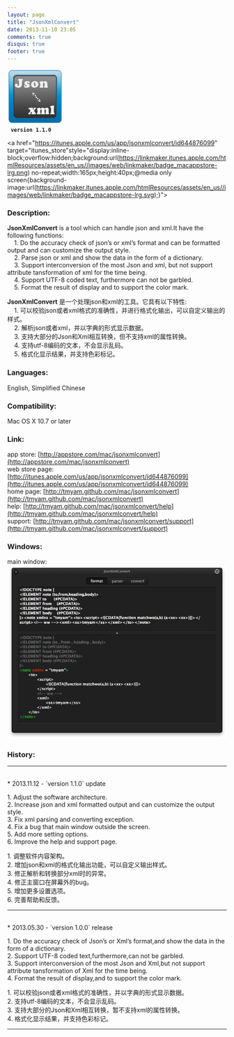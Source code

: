 ```yaml
---
layout: page
title: "JsonXmlConvert"
date: 2013-11-10 23:05
comments: true
disqus: true
footer: true
---
```

![icon](/mac/jsonxmlconvert/icon.png)   
&nbsp;&nbsp;**`version 1.1.0`**

<a href="https://itunes.apple.com/us/app/jsonxmlconvert/id644876099" target="itunes_store"style="display:inline-block;overflow:hidden;background:url(https://linkmaker.itunes.apple.com/htmlResources/assets/en_us//images/web/linkmaker/badge_macappstore-lrg.png) no-repeat;width:165px;height:40px;@media only screen{background-image:url(https://linkmaker.itunes.apple.com/htmlResources/assets/en_us//images/web/linkmaker/badge_macappstore-lrg.svg);}"></a>

### Description:   

**JsonXmlConvert** is a tool which can handle json and xml.It have the following functions:   
&nbsp;&nbsp;&nbsp;&nbsp;1. Do the accuracy check of json’s or xml’s format and can be formatted output and can customize the output style.    
&nbsp;&nbsp;&nbsp;&nbsp;2. Parse json or xml and show the data in the form of a dictionary.    
&nbsp;&nbsp;&nbsp;&nbsp;3. Support interconversion of the most Json and xml, but not support attribute tansformation of xml for the time being.    
&nbsp;&nbsp;&nbsp;&nbsp;4. Support UTF-8 coded text, furthermore can not be garbled.    
&nbsp;&nbsp;&nbsp;&nbsp;5. Format the result of display and to support the color mark.   

**JsonXmlConvert** 是一个处理json和xml的工具。它具有以下特性:    
&nbsp;&nbsp;&nbsp;&nbsp;1. 可以校验json或者xml格式的准确性，并进行格式化输出，可以自定义输出的样式。    
&nbsp;&nbsp;&nbsp;&nbsp;2. 解析json或者xml，并以字典的形式显示数据。    
&nbsp;&nbsp;&nbsp;&nbsp;3. 支持大部分的Json和Xml相互转换，但不支持xml的属性转换。    
&nbsp;&nbsp;&nbsp;&nbsp;4. 支持utf-8编码的文本，不会显示乱码。    
&nbsp;&nbsp;&nbsp;&nbsp;5. 格式化显示结果，并支持色彩标记。

### Languages: 

English, Simplified Chinese

### Compatibility: 

Mac OS X 10.7 or later

### Link:

app store: [http://appstore.com/mac/jsonxmlconvert](http://appstore.com/mac/jsonxmlconvert)   
web store page: [http://itunes.apple.com/us/app/jsonxmlconvert/id644876099](http://itunes.apple.com/us/app/jsonxmlconvert/id644876099)   
home page: [http://tmyam.github.com/mac/jsonxmlconvert](http://tmyam.github.com/mac/jsonxmlconvert)  
help: [http://tmyam.github.com/mac/jsonxmlconvert/help](http://tmyam.github.com/mac/jsonxmlconvert/help)   
support: [http://tmyam.github.com/mac/jsonxmlconvert/support](http://tmyam.github.com/mac/jsonxmlconvert/support)

### Windows:

main window:
![icon](/mac/jsonxmlconvert/main.png) 

### History:
***
<br/>
* 2013.11.12  - `version 1.1.0` update  

1.&nbsp;Adjust the software architecture.   
2.&nbsp;Increase json and xml formatted output and can customize the output style.   
3.&nbsp;Fix xml parsing and converting exception.   
4.&nbsp;Fix a bug that main window outside the screen.   
5.&nbsp;Add more setting options.   
6.&nbsp;Improve the help and support page.   

1.&nbsp;调整软件内容架构。   
2.&nbsp;增加json和xml的格式化输出功能，可以自定义输出样式。   
3.&nbsp;修正解析和转换部分xml时的异常。   
4.&nbsp;修正主窗口在屏幕外的bug。   
5.&nbsp;增加更多设置选项。   
6.&nbsp;完善帮助和反馈。
***
<br/>
* 2013.05.30  - `version 1.0.0` release  

1.&nbsp;Do the accuracy check of Json’s or Xml’s format,and show the data in the form of a dictionary.    
2.&nbsp;Support UTF-8 coded text,furthermore,can not be garbled.    
3.&nbsp;Support interconversion of the most Json and Xml,but not support attribute tansformation of Xml for the time being.    
4.&nbsp;Format the result of display,and to support the color mark.  
  
1.&nbsp;可以校验json或者xml格式的准确性，并以字典的形式显示数据。    
2.&nbsp;支持utf-8编码的文本，不会显示乱码。    
3.&nbsp;支持大部分的Json和Xml相互转换，暂不支持xml的属性转换。    
4.&nbsp;格式化显示结果，并支持色彩标记。   
***








